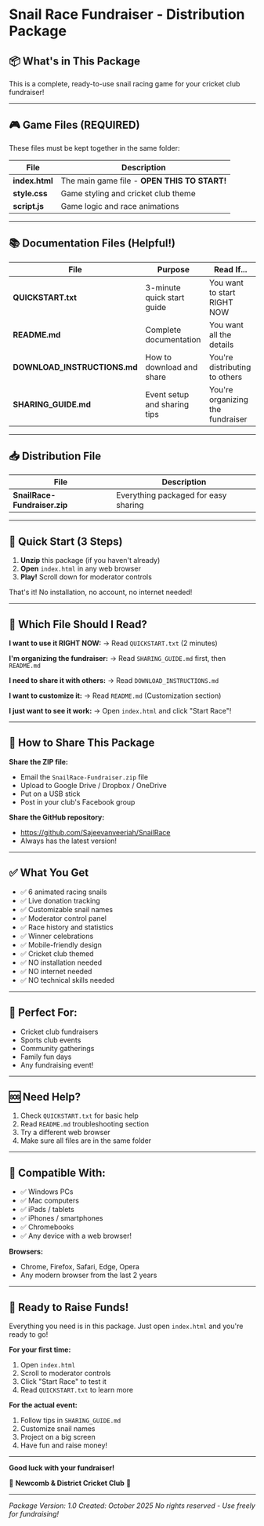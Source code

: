 # Snail Race Fundraiser - Distribution Package

## 📦 What's in This Package

This is a complete, ready-to-use snail racing game for your cricket club fundraiser!

---

## 🎮 Game Files (REQUIRED)

These files must be kept together in the same folder:

| File | Description |
|------|-------------|
| **index.html** | The main game file - **OPEN THIS TO START!** |
| **style.css** | Game styling and cricket club theme |
| **script.js** | Game logic and race animations |

---

## 📚 Documentation Files (Helpful!)

| File | Purpose | Read If... |
|------|---------|------------|
| **QUICKSTART.txt** | 3-minute quick start guide | You want to start RIGHT NOW |
| **README.md** | Complete documentation | You want all the details |
| **DOWNLOAD_INSTRUCTIONS.md** | How to download and share | You're distributing to others |
| **SHARING_GUIDE.md** | Event setup and sharing tips | You're organizing the fundraiser |

---

## 📥 Distribution File

| File | Description |
|------|-------------|
| **SnailRace-Fundraiser.zip** | Everything packaged for easy sharing |

---

## 🚀 Quick Start (3 Steps)

1. **Unzip** this package (if you haven't already)
2. **Open** `index.html` in any web browser
3. **Play!** Scroll down for moderator controls

That's it! No installation, no account, no internet needed!

---

## 📖 Which File Should I Read?

**I want to use it RIGHT NOW:**
→ Read `QUICKSTART.txt` (2 minutes)

**I'm organizing the fundraiser:**
→ Read `SHARING_GUIDE.md` first, then `README.md`

**I need to share it with others:**
→ Read `DOWNLOAD_INSTRUCTIONS.md`

**I want to customize it:**
→ Read `README.md` (Customization section)

**I just want to see it work:**
→ Open `index.html` and click "Start Race"!

---

## 💾 How to Share This Package

**Share the ZIP file:**
- Email the `SnailRace-Fundraiser.zip` file
- Upload to Google Drive / Dropbox / OneDrive
- Put on a USB stick
- Post in your club's Facebook group

**Share the GitHub repository:**
- https://github.com/Sajeevanveeriah/SnailRace
- Always has the latest version!

---

## ✅ What You Get

- ✅ 6 animated racing snails
- ✅ Live donation tracking
- ✅ Customizable snail names
- ✅ Moderator control panel
- ✅ Race history and statistics
- ✅ Winner celebrations
- ✅ Mobile-friendly design
- ✅ Cricket club themed
- ✅ NO installation needed
- ✅ NO internet needed
- ✅ NO technical skills needed

---

## 🎯 Perfect For:

- Cricket club fundraisers
- Sports club events
- Community gatherings
- Family fun days
- Any fundraising event!

---

## 🆘 Need Help?

1. Check `QUICKSTART.txt` for basic help
2. Read `README.md` troubleshooting section
3. Try a different web browser
4. Make sure all files are in the same folder

---

## 📱 Compatible With:

- ✅ Windows PCs
- ✅ Mac computers
- ✅ iPads / tablets
- ✅ iPhones / smartphones
- ✅ Chromebooks
- ✅ Any device with a web browser!

**Browsers:**
- Chrome, Firefox, Safari, Edge, Opera
- Any modern browser from the last 2 years

---

## 🎊 Ready to Raise Funds!

Everything you need is in this package. Just open `index.html` and you're ready to go!

**For your first time:**
1. Open `index.html`
2. Scroll to moderator controls
3. Click "Start Race" to test it
4. Read `QUICKSTART.txt` to learn more

**For the actual event:**
1. Follow tips in `SHARING_GUIDE.md`
2. Customize snail names
3. Project on a big screen
4. Have fun and raise money!

---

**Good luck with your fundraiser!**

🏏 **Newcomb & District Cricket Club** 🐌

---

*Package Version: 1.0*
*Created: October 2025*
*No rights reserved - Use freely for fundraising!*

